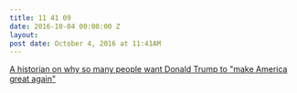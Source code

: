 ```yaml
---
title: 11 41 09
date: 2016-10-04 00:00:00 Z
layout: 
post date: October 4, 2016 at 11:41AM
---
```


[A historian on why so many people want Donald Trump to "make America great again"](http://www.vox.com/2016/9/29/12930730/mark-lilla-revolution-donald-trump-radical-islam-europe) 
 
